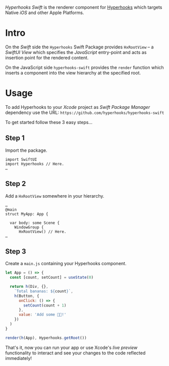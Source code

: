 _Hyperhooks Swift_ is the renderer component for [Hyperhooks](https://github.com/hyperhooks/hyperhooks-core) which targets Native _iOS_ and other Apple Platforms.

# Intro

On the _Swift_ side the `Hyperhooks` Swift Package provides `HxRootView` – a _SwiftUI View_ which specifies the _JavaScript_ entry-point and acts as insertion point for the rendered content.

On the JavaScript side `hyperhooks-swift` provides the `render` function which inserts a component into the view hierarchy at the specified root.

# Usage

To add Hyperhooks to your _Xcode_ project as _Swift Package Manager_ dependency use the URL: `https://github.com/hyperhooks/hyperhooks-swift`

To get started follow these 3 easy steps…

## Step 1

Import the package.

```
import SwiftUI
import Hyperhooks // Here.
…
```

## Step 2

Add a `HxRootView` somewhere in your hierarchy.

```
…
@main
struct MyApp: App {

  var body: some Scene {
    WindowGroup {
      HxRootView() // Here.
…
```

## Step 3

Create a `main.js` containing your Hyperhooks component.


```javascript
let App = () => {
  const [count, setCount] = useState(0)

  return h(Div, {},
    `Total bananas: ${count}`,
    h(Button, {
      onClick: () => {
        setCount(count + 1)
      },
      value: 'Add some 🍌🍌!'
    })
  )
}

render(h(App), Hyperhooks.getRoot())
```

That's it, now you can run your app or use Xcode's _live preview_ functionality to interact and see your changes to the code reflected immediately!
